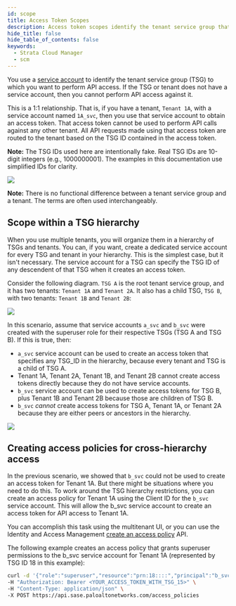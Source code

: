 ```yaml
---
id: scope
title: Access Token Scopes
description: Access token scopes identify the tenant service group that an access token can access.
hide_title: false
hide_table_of_contents: false
keywords:
  - Strata Cloud Manager
  - scm
---
```


You use a [service account](/scm/docs/service-accounts) to identify the tenant service
group (TSG) to which you want to perform API access. If the TSG or tenant does not have
a service account, then you cannot perform API access against it.

This is a 1:1 relationship. That is, if you have a tenant, `Tenant 1A`, with a service
account named `1A_svc`, then you use that service account to obtain an access token.
That access token cannot be used to perform API calls against any other tenant.
All API requests made using that access token are routed to the tenant based on the TSG ID contained
in the access token.

**Note:** The TSG IDs used here are intentionally fake. Real TSG IDs are 10-digit integers (e.g., 1000000001). The examples in this documentation use simplified IDs for clarity.

![](/sase/img/access_token_routing.png)

**Note:** There is no functional difference between a tenant service group and a tenant. The terms
are often used interchangeably.

## Scope within a TSG hierarchy

When you use multiple tenants, you will organize them in a hierarchy of TSGs and tenants.
You can, if you want, create a dedicated service account for every TSG and tenant in your hierarchy.
This is the simplest case, but it isn't necessary. The service account for a TSG can specify
the TSG ID of any descendent of that TSG when it creates an access token.

Consider the following diagram. `TSG A` is the root tenant service group, and it has two
tenants: `Tenant 1A` and `Tenant 2A`. It also has a child TSG, `TSG B`, with two tenants:
`Tenant 1B` and `Tenant 2B`:

![](/sase/img/tenant_hierarchy.png)

In this scenario, assume that service accounts `a_svc` and `b_svc` were created with the superuser
role for their respective TSGs (TSG A and TSG B). If this is true, then:

- `a_svc` service account can be used to create an access token that specifies any TSG_ID in the hierarchy, because every tenant and TSG is a child of TSG A.
- Tenant 1A, Tenant 2A, Tenant 1B, and Tenant 2B cannot create access tokens directly because they do not have service accounts.
- `b_svc` service account can be used to create access tokens for TSG B, plus Tenant 1B and Tenant 2B because those are children of TSG B.
- `b_svc` _cannot_ create access tokens for TSG A, Tenant 1A, or Tenant 2A because they are either peers or ancestors in the hierarchy.

![](/sase/img/hierarchy_scope.png)

## Creating access policies for cross-hierarchy access

In the previous scenario, we showed that `b_svc` could not be used to create an access token for
Tenant 1A. But there might be situations where you need to do this. To work around the TSG
hierarchy restrictions, you can create an access policy for Tenant 1A using the Client ID
for the `b_svc` service account. This will allow the b_svc service account to create an access token
for API access to Tenant 1A.

You can accomplish this task using the multitenant UI, or you can use the Identity and Access
Management [create an access policy](/scm/api/iam/post-iam-v-1-access-policies) API.

The following example creates an access policy that grants superuser permissions to the b_svc service account for Tenant 1A (represented by TSG ID 18 in this example):

```bash
curl -d '{"role":"superuser","resource":"prn:18::::","principal":"b_svc@15.iam.panserviceaccount.com"}' \
-H "Authorization: Bearer <YOUR_ACCESS_TOKEN_WITH_TSG_15>" \
-H "Content-Type: application/json" \
-X POST https://api.sase.paloaltonetworks.com/access_policies
```
